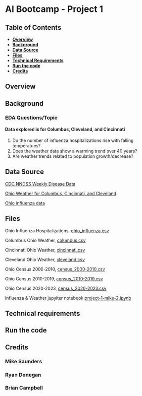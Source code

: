 # AI Bootcamp - Project 1

## Table of Contents
*  [**Overview**](#overview)
*  [**Background**](#background)
*  [**Data Source**](#data-source)
*  [**Files**](#files)
*  [**Technical Requirements**](#technical-requirements)
*  [**Run the code**](#run-the-code)
*  [**Credits**](#credits)

## Overview

## Background
### EDA Questions/Topic
#### Data explored is for Columbus, Cleveland, and Cincinnati
1. Do the number of influenza hospitalizations rise with falling temperatues?
2. Does the weather data show a warming trend over 40 years?
3. Are weather trends related to population growth/decrease?

## Data Source

[CDC NNDSS Weekly Disease Data](https://data.cdc.gov/NNDSS/NNDSS-Weekly-Data/x9gk-5huc/about_data)

[Ohio Weather for Columbus, Cincinnati, and Cleveland](https://openweathermap.org/)

[Ohio influenza data](https://odh.ohio.gov/know-our-programs/seasonal-influenza/ohio-flu-activity/ohio-flu-activity)

## Files

Ohio Influenza Hospitalizations, [ohio_influenza.csv](https://github.com/brian-campbell/ai-bootcamp-project-1/blob/main/data/ohio_influenza.csv)

Columbus Ohio Weather, [columbus.csv](https://github.com/brian-campbell/ai-bootcamp-project-1/blob/main/data/columbus.csv)

Cincinnati Ohio Weather, [cincinnati.csv](https://github.com/brian-campbell/ai-bootcamp-project-1/blob/main/data/cincinnati.csv)

Cleveland Ohio Weather, [cleveland.csv](https://github.com/brian-campbell/ai-bootcamp-project-1/blob/main/data/cleveland.csv)

Ohio Census 2000-2010, [census_2000-2010.csv](https://github.com/brian-campbell/ai-bootcamp-project-1/blob/main/data/census_2000-2010.csv)

Ohio Census 2010-2019, [census_2010-2019.csv](https://github.com/brian-campbell/ai-bootcamp-project-1/blob/main/data/census_2010-2019.csv)

Ohio Census 2020-2023, [census_2020-2023.csv](https://github.com/brian-campbell/ai-bootcamp-project-1/blob/main/data/census_2020-2023.csv)

Influenza & Weather jupyiter notebook [project-1-mike-2.ipynb](https://github.com/brian-campbell/ai-bootcamp-project-1/blob/main/project-1-mike-2.ipynb)

## Technical requirements

## Run the code

## Credits
### Mike Saunders
### Ryan Donegan
### Brian Campbell

